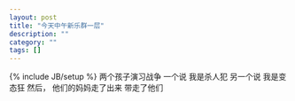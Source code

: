 ```yaml
---
layout: post
title: "今天中午新乐群一层"
description: ""
category: ""
tags: []
---
```

{% include JB/setup %}
两个孩子演习战争
一个说
我是杀人犯
另一个说
我是变态狂
然后，
他们的妈妈走了出来
带走了他们